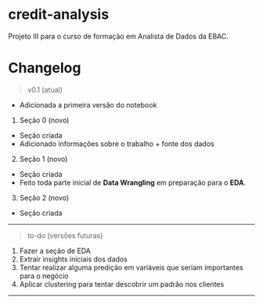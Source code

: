 # credit-analysis
Projeto III para o curso de formação em Analista de Dados da EBAC.


# Changelog

> v0.1 (atual)
* Adicionada a primeira versão do notebook

1. Seção 0 (novo)
* Seção criada
* Adicionado informações sobre o trabalho + fonte dos dados

2. Seção 1 (novo)
* Seção criada
* Feito toda parte inicial de **Data Wrangling** em preparação para o **EDA**.

3. Seção 2 (novo)
* Seção criada

------

> to-do (versões futuras)

1. Fazer a seção de EDA
2. Extrair insights iniciais dos dados
3. Tentar realizar alguma predição em variáveis que seriam importantes para o negócio
4. Aplicar clustering para tentar descobrir um padrão nos clientes

-----